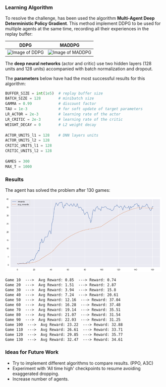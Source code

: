 ### Learning Algorithm
To resolve the challenge, has been used the algorithm **Multi-Agent Deep Deterministic Policy Gradient**. This method implement DDPG to be used for multiple agents at the same time, recording all their experiences in the replay buffer:

DDPG | MADDPG
------------ | -------------
![Image of DDPG](https://miro.medium.com/max/1084/1*BVST6rlxL2csw3vxpeBS8Q.png) | ![Image of MADDPG](https://programmersought.com/images/862/5709e3323ebc72a6499d52623798369e.png)

The **deep neural networks** (actor and critic) use two hidden layers (128 units and 128 units) accompanied with batch normalization and dropout. 


The **parameters** below have had the most successful results for this algorithm:

```python
BUFFER_SIZE = int(1e5)  # replay buffer size
BATCH_SIZE = 128        # minibatch size
GAMMA = 0.99            # discount factor
TAU = 1e-3              # for soft update of target parameters
LR_ACTOR = 2e-3         # learning rate of the actor 
LR_CRITIC = 2e-3        # learning rate of the critic
WEIGHT_DECAY = 0        # L2 weight decay

ACTOR_UNITS_l1 = 128    # DNN layers units
ACTOR_UNITS_l2 = 128
CRITIC_UNITS_l1 = 128
CRITIC_UNITS_l2 = 128

GAMES = 300
MAX_T = 1000
```


### Results

The agent has solved the problem after 130 games:

<img src="https://github.com/Chulvi/DRL_Nanodegree_Continuous_Control/blob/main/images/rewards.png" width="800"></img>

```
Game 10  --->  Avg Reward: 0.85  ---> Reward: 0.74
Game 20  --->  Avg Reward: 1.51  ---> Reward: 2.87
Game 30  --->  Avg Reward: 3.94  ---> Reward: 15.8
Game 40  --->  Avg Reward: 7.24  ---> Reward: 20.61
Game 50  --->  Avg Reward: 12.16  ---> Reward: 37.04
Game 60  --->  Avg Reward: 16.28  ---> Reward: 37.48
Game 70  --->  Avg Reward: 19.14  ---> Reward: 35.51
Game 80  --->  Avg Reward: 21.07  ---> Reward: 31.54
Game 90  --->  Avg Reward: 22.03  ---> Reward: 31.25
Game 100  --->  Avg Reward: 23.22  ---> Reward: 32.88
Game 110  --->  Avg Reward: 26.61  ---> Reward: 33.71
Game 120  --->  Avg Reward: 29.85  ---> Reward: 35.77
Game 130  --->  Avg Reward: 32.47  ---> Reward: 34.61
```

### Ideas for Future Work

- Try to implement different algorithms to compare results. (PPO, A3C)
- Experiment with 'All time high' checkpoints to resume avoiding exaggerated dropping.
- Increase number of agents.
